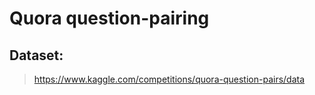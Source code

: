 # Quora question-pairing

## Dataset:
> https://www.kaggle.com/competitions/quora-question-pairs/data
